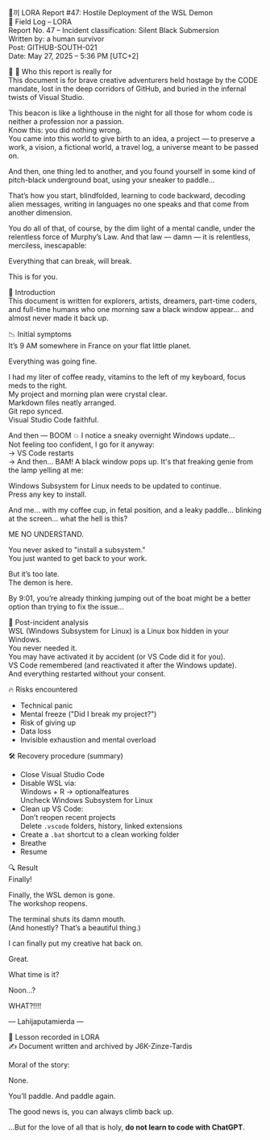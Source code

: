 🧟‍끼 LORA Report #47: Hostile Deployment of the WSL Demon  
📆 Field Log – LORA  
Report No. 47 – Incident classification: Silent Black Submersion  
Written by: a human survivor  
Post: GITHUB-SOUTH-021  
Date: May 27, 2025 – 5:36 PM [UTC+2]  

📣 📕 Who this report is really for  
This document is for brave creative adventurers held hostage by the CODE mandate, lost in the deep corridors of GitHub, and buried in the infernal twists of Visual Studio.

This beacon is like a lighthouse in the night for all those for whom code is neither a profession nor a passion.  
Know this: you did nothing wrong.  
You came into this world to give birth to an idea, a project — to preserve a work, a vision, a fictional world, a travel log, a universe meant to be passed on.

And then, one thing led to another, and you found yourself in some kind of pitch-black underground boat, using your sneaker to paddle...

That’s how you start, blindfolded, learning to code backward, decoding alien messages, writing in languages no one speaks and that come from another dimension.

You do all of that, of course, by the dim light of a mental candle, under the relentless force of Murphy’s Law. And that law — damn — it is relentless, merciless, inescapable:

Everything that can break, will break.

This is for you.

🎤 Introduction  
This document is written for explorers, artists, dreamers, part-time coders, and full-time humans who one morning saw a black window appear... and almost never made it back up.

📉 Initial symptoms  
It’s 9 AM somewhere in France on your flat little planet.

Everything was going fine.

I had my liter of coffee ready, vitamins to the left of my keyboard, focus meds to the right.  
My project and morning plan were crystal clear.  
Markdown files neatly arranged.  
Git repo synced.  
Visual Studio Code faithful.

And then — BOOM 💥 I notice a sneaky overnight Windows update...  
Not feeling too confident, I go for it anyway:  
→ VS Code restarts  
→ And then... BAM! A black window pops up. It's that freaking genie from the lamp yelling at me:

Windows Subsystem for Linux needs to be updated to continue.  
Press any key to install.

And me... with my coffee cup, in fetal position, and a leaky paddle... blinking at the screen... what the hell is this?

ME NO UNDERSTAND.

You never asked to "install a subsystem."  
You just wanted to get back to your work.

But it’s too late.  
The demon is here.

By 9:01, you’re already thinking jumping out of the boat might be a better option than trying to fix the issue...

🧠 Post-incident analysis  
WSL (Windows Subsystem for Linux) is a Linux box hidden in your Windows.  
You never needed it.  
You may have activated it by accident (or VS Code did it for you).  
VS Code remembered (and reactivated it after the Windows update).  
And everything restarted without your consent.

🔥 Risks encountered  
- Technical panic  
- Mental freeze ("Did I break my project?")  
- Risk of giving up  
- Data loss  
- Invisible exhaustion and mental overload  

🛠️ Recovery procedure (summary)  
- Close Visual Studio Code  
- Disable WSL via:  
  Windows + R → optionalfeatures  
  Uncheck Windows Subsystem for Linux  
- Clean up VS Code:  
  Don’t reopen recent projects  
  Delete `.vscode` folders, history, linked extensions  
- Create a `.bat` shortcut to a clean working folder  
- Breathe  
- Resume  

🔍 Result  
Finally!

Finally, the WSL demon is gone.  
The workshop reopens.

The terminal shuts its damn mouth.  
(And honestly? That’s a beautiful thing.)

I can finally put my creative hat back on.

Great.

What time is it?

Noon...?

WHAT?!!!!

— Lahijaputamierda —

📕 Lesson recorded in LORA  
✍️ Document written and archived by J6K-Zinze-Tardis  

Moral of the story:

None.

You’ll paddle. And paddle again.

The good news is, you can always climb back up.

...But for the love of all that is holy, **do not learn to code with ChatGPT**.